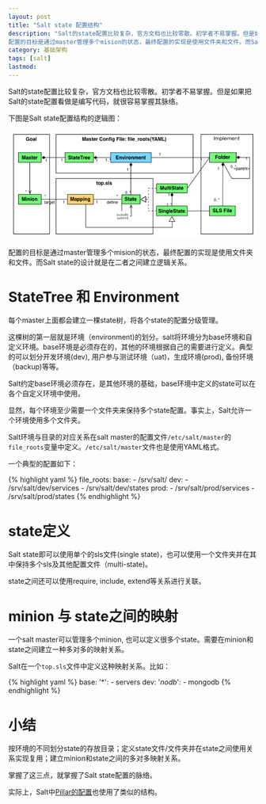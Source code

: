 ```yaml
---
layout: post
title: "Salt state 配置结构"
description: "Salt的state配置比较复杂，官方文档也比较零散。初学者不易掌握。但是如果把Salt的state配置看做是编写代码，就很容易掌握其脉络。
配置的目标是通过master管理多个mision的状态，最终配置的实现是使用文件夹和文件。而Salt state的设计就是在二者之间建立逻辑关系。"
category: 基础架构
tags: [salt]
lastmod: 
---
```


Salt的state配置比较复杂，官方文档也比较零散。初学者不易掌握。但是如果把Salt的state配置看做是编写代码，就很容易掌握其脉络。

下图是Salt state配置结构的逻辑图：


![salt_functions](/images/2013/salt_usage/salt_state_config_structure.png)

配置的目标是通过master管理多个mision的状态，最终配置的实现是使用文件夹和文件。而Salt state的设计就是在二者之间建立逻辑关系。

# StateTree 和 Environment

每个master上面都会建立一棵state树，将各个state的配置分级管理。

这棵树的第一层就是环境（environment)的划分。salt将环境分为base环境和自定义环境。base环境是必须存在的，其他的环境根据自己的需要进行定义。典型的可以划分开发环境(dev), 用户参与测试环境（uat)，生成环境(prod), 备份环境（backup)等等。

Salt约定base环境必须存在，是其他环境的基础，base环境中定义的state可以在各个自定义环境中使用。

显然，每个环境至少需要一个文件夹来保持多个state配置。事实上，Salt允许一个环境使用多个文件夹。

Salt环境与目录的对应关系在salt master的配置文件`/etc/salt/master`的`file_roots`变量中定义。`/etc/salt/master`文件也是使用YAML格式。

一个典型的配置如下：

{% highlight yaml %}
 file_roots:
   base:
     - /srv/salt/
   dev:
     - /srv/salt/dev/services
     - /srv/salt/dev/states
   prod:
     - /srv/salt/prod/services
     - /srv/salt/prod/states
{% endhighlight %}

# state定义

Salt state即可以使用单个的sls文件(single state)，也可以使用一个文件夹并在其中保持多个sls及其他配置文件（multi-state)。

state之间还可以使用require, include, extend等关系进行关联。

# minion 与 state之间的映射

一个salt master可以管理多个minion, 也可以定义很多个state。需要在minion和state之间建立一种多对多的映射关系。

Salt在一个`top.sls`文件中定义这种映射关系。比如：

{% highlight yaml %}
base:
  '*':
    - servers
dev:
  '*nodb*':
    - mongodb
{% endhighlight %}

# 小结

按环境的不同划分state的存放目录；定义state文件/文件夹并在state之间使用关系实现复用；建立minion和state之间的多对多映射关系。

掌握了这三点，就掌握了Salt state配置的脉络。

实际上，Salt中[Pillar的配置](/2013/07/07/salt_pillar.html)也使用了类似的结构。